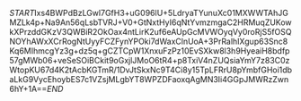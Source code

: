 $START$Ixs4BWPdBzLGwl7GfH3+uG096lU+5LdryaTYunuXc01MXWWTAhJGMZLk4p+Na9An56qLsbTVRJ+V0+GtNxtHyI6qNtYvmzmgaC2HRMuqZUKowkXPrzddGKzV3QWBiR2OkOax4ntLirK2uf6eAUpGcMVWOyqVy0roRjS5fOSQNOYhAWxXCrRogNtUyyFCZFynYPOki7dWaxClnUoA+3PrRalhIXgup63Snc8Kq6MIhmcgYz3g+dz5q+gCZTCpW1XnxuFzPz10EvSXkw8l3h9HyeaiH8bdfp57gMWb06+veSeSOiBCkit9oGxjlJMoO6tR4+p8TxiV4nZUQsiaYmY7z83C0zWtopKU67d4K2tAcbKGTmR/1DvJtSkxNc9T4Ci8y15TpLFRrU8pYmbfGHoi1dbaLkG9VycEhoybES7c1VZsjMLgbYT8WPZDFaoxqAgMN3Ii4GGpJMWRzZwn6hY+1A==$END$